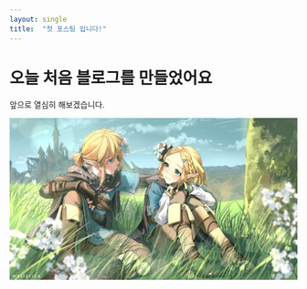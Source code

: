 ```yaml
---
layout: single
title:  "첫 포스팅 입니다!"
---
```


# 오늘 처음 블로그를 만들었어요

앞으로 열심히 해보겠습니다.

![KakaoTalk_20211019_230050878_06](..\images\2024-07-12-first\KakaoTalk_20211019_230050878_06.jpg)
